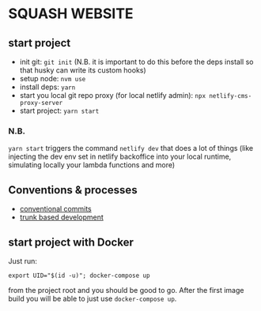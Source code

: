 # SQUASH WEBSITE

## start project

- init git: `git init` (N.B. it is important to do this before the deps install so that husky can write its custom hooks)
- setup node: `nvm use`
- install deps: `yarn`
- start you local git repo proxy (for local netlify admin): `npx netlify-cms-proxy-server`
- start project: `yarn start`

### N.B.

`yarn start` triggers the command `netlify dev` that does a lot of things (like injecting the dev env set in netlify backoffice into your local runtime, simulating locally your lambda functions and more)

## Conventions & processes

- [conventional commits](https://www.conventionalcommits.org/en/v1.0.0/)
- [trunk based development](https://trunkbaseddevelopment.com/)

## start project with Docker
Just run:
```
export UID="$(id -u)"; docker-compose up
```

from the project root and you should be good to go. After the first image build you will be able to just use `docker-compose up`.